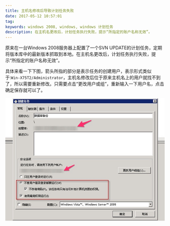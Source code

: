 ```yaml
---
title: 主机名修改后导致计划任务失败
date: 2017-05-12 10:57:01
tag: 
keywords: windows 2008, windows, windows 计划任务
description: 在主机名更改后，计划任务执行失败，提示“所指定的账户名称无效”。
---
```


原来在一台Windows 2008服务器上配置了一个SVN UPDATE的计划任务，定期将版本库中的最新版本抓取到本地。在主机名更改后，计划任务执行失败，提示“所指定的账户名称无效”。

具体来看一下下图，箭头所指的部分是表示任务的创建用户，表示形式类似于:```Win-X75T2/Administrator```，主机名修改后位于原来主机名上的用户就找不到了，所以需要重新修改。只需要点击“更改用户或组”，重新输入一下用户名，点击确定保存就可以了。

![](./20170512-windows-schedule-job/39469-20170512105654129-535088002.png)